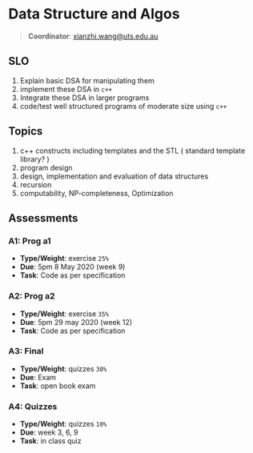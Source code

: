 # Data Structure and Algos

> **Coordinator**: xianzhi.wang@uts.edu.au

## SLO

1. Explain basic DSA for manipulating them
2. implement these DSA in `c++`
3. Integrate these DSA in larger programs
4. code/test well structured programs of moderate size using `c++`

## Topics

1. c++ constructs including templates and the STL ( standard template library? )
2. program design
3. design, implementation and evaluation of data structures
4. recursion
5. computability, NP-completeness, Optimization

## Assessments

### **A1**: Prog a1

- **Type/Weight**: exercise `25%`
- **Due**: 5pm 8 May 2020 (week 9)
- **Task**: Code as per specification

### **A2**: Prog a2

- **Type/Weight**: exercise `35%`
- **Due**: 5pm 29 may 2020 (week 12)
- **Task**: Code as per specification

### **A3**: Final

- **Type/Weight**: quizzes `30%` 
- **Due**: Exam
- **Task**: open book exam

### **A4**: Quizzes

- **Type/Weight**: quizzes `10%`
- **Due**: week 3, 6, 9
- **Task**: in class quiz

